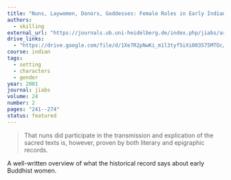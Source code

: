 ```yaml
---
title: "Nuns, Laywomen, Donors, Goddesses: Female Roles in Early Indian Buddhism"
authors:
  - skilling
external_url: "https://journals.ub.uni-heidelberg.de/index.php/jiabs/article/download/8921/2814"
drive_links:
  - "https://drive.google.com/file/d/1Xe7R2pNwKi_m1l3tyf5iXi003575MTOc/view?usp=drivesdk"
course: indian
tags:
  - setting
  - characters
  - gender
year: 2001
journal: jiabs
volume: 24
number: 2
pages: "241--274"
status: featured
---
```


> That nuns did participate in the transmission and explication of the sacred texts is, however, proven by both literary and epigraphic records.

A well-written overview of what the historical record says about early Buddhist women.
